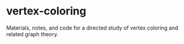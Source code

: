 # vertex-coloring
Materials, notes, and code for a directed study of vertex coloring and related graph theory.
